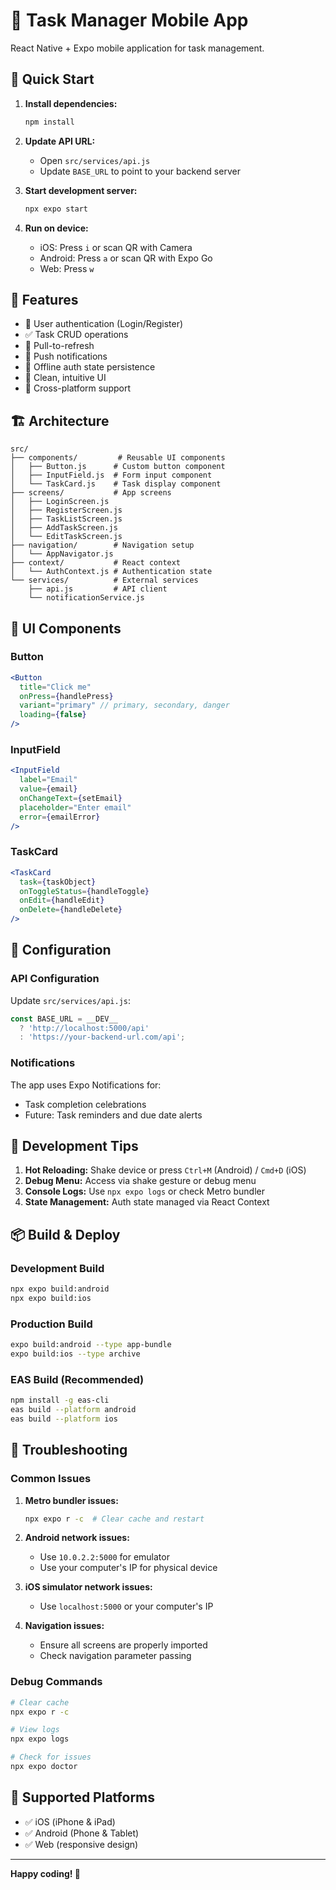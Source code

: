 # 📱 Task Manager Mobile App

React Native + Expo mobile application for task management.

## 🚀 Quick Start

1. **Install dependencies:**
   ```bash
   npm install
   ```

2. **Update API URL:**
   - Open `src/services/api.js`
   - Update `BASE_URL` to point to your backend server

3. **Start development server:**
   ```bash
   npx expo start
   ```

4. **Run on device:**
   - iOS: Press `i` or scan QR with Camera
   - Android: Press `a` or scan QR with Expo Go
   - Web: Press `w`

## 📱 Features

- 🔐 User authentication (Login/Register)
- ✅ Task CRUD operations
- 🔄 Pull-to-refresh
- 📢 Push notifications
- 💾 Offline auth state persistence
- 🎨 Clean, intuitive UI
- 📱 Cross-platform support

## 🏗️ Architecture

```
src/
├── components/         # Reusable UI components
│   ├── Button.js      # Custom button component
│   ├── InputField.js  # Form input component
│   └── TaskCard.js    # Task display component
├── screens/           # App screens
│   ├── LoginScreen.js
│   ├── RegisterScreen.js
│   ├── TaskListScreen.js
│   ├── AddTaskScreen.js
│   └── EditTaskScreen.js
├── navigation/        # Navigation setup
│   └── AppNavigator.js
├── context/           # React context
│   └── AuthContext.js # Authentication state
└── services/          # External services
    ├── api.js         # API client
    └── notificationService.js
```

## 🎨 UI Components

### Button
```jsx
<Button
  title="Click me"
  onPress={handlePress}
  variant="primary" // primary, secondary, danger
  loading={false}
/>
```

### InputField
```jsx
<InputField
  label="Email"
  value={email}
  onChangeText={setEmail}
  placeholder="Enter email"
  error={emailError}
/>
```

### TaskCard
```jsx
<TaskCard
  task={taskObject}
  onToggleStatus={handleToggle}
  onEdit={handleEdit}
  onDelete={handleDelete}
/>
```

## 🔧 Configuration

### API Configuration
Update `src/services/api.js`:
```javascript
const BASE_URL = __DEV__ 
  ? 'http://localhost:5000/api' 
  : 'https://your-backend-url.com/api';
```

### Notifications
The app uses Expo Notifications for:
- Task completion celebrations
- Future: Task reminders and due date alerts

## 🧪 Development Tips

1. **Hot Reloading:** Shake device or press `Ctrl+M` (Android) / `Cmd+D` (iOS)
2. **Debug Menu:** Access via shake gesture or debug menu
3. **Console Logs:** Use `npx expo logs` or check Metro bundler
4. **State Management:** Auth state managed via React Context

## 📦 Build & Deploy

### Development Build
```bash
npx expo build:android
npx expo build:ios
```

### Production Build
```bash
expo build:android --type app-bundle
expo build:ios --type archive
```

### EAS Build (Recommended)
```bash
npm install -g eas-cli
eas build --platform android
eas build --platform ios
```

## 🔧 Troubleshooting

### Common Issues

1. **Metro bundler issues:**
   ```bash
   npx expo r -c  # Clear cache and restart
   ```

2. **Android network issues:**
   - Use `10.0.2.2:5000` for emulator
   - Use your computer's IP for physical device

3. **iOS simulator network issues:**
   - Use `localhost:5000` or your computer's IP

4. **Navigation issues:**
   - Ensure all screens are properly imported
   - Check navigation parameter passing

### Debug Commands
```bash
# Clear cache
npx expo r -c

# View logs
npx expo logs

# Check for issues
npx expo doctor
```

## 📱 Supported Platforms

- ✅ iOS (iPhone & iPad)
- ✅ Android (Phone & Tablet)
- ✅ Web (responsive design)

---

**Happy coding! 🚀**
